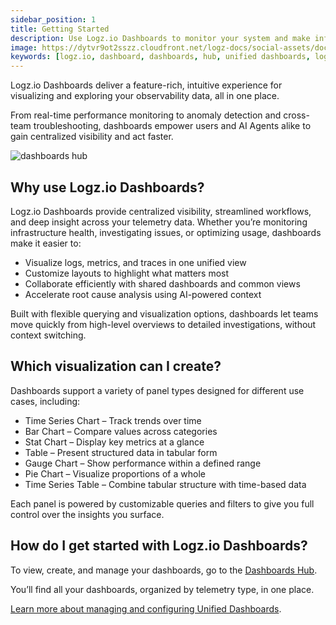 ```yaml
---
sidebar_position: 1
title: Getting Started
description: Use Logz.io Dashboards to monitor your system and make informed decisions with actionable insights.
image: https://dytvr9ot2sszz.cloudfront.net/logz-docs/social-assets/docs-social.jpg
keywords: [logz.io, dashboard, dashboards, hub, unified dashboards, logzio dashboards, logz dashboard, visualize, visualizations]
---
```


Logz.io Dashboards deliver a feature-rich, intuitive experience for visualizing and exploring your observability data, all in one place.

From real-time performance monitoring to anomaly detection and cross-team troubleshooting, dashboards empower users and AI Agents alike to gain centralized visibility and act faster.

![dashboards hub](https://dytvr9ot2sszz.cloudfront.net/logz-docs/dashboards/dashboards-open-apr6.png)


<h2 id="why">Why use Logz.io Dashboards?</h2>

Logz.io Dashboards provide centralized visibility, streamlined workflows, and deep insight across your telemetry data.
Whether you’re monitoring infrastructure health, investigating issues, or optimizing usage, dashboards make it easier to:

* Visualize logs, metrics, and traces in one unified view
* Customize layouts to highlight what matters most
* Collaborate efficiently with shared dashboards and common views
* Accelerate root cause analysis using AI-powered context

Built with flexible querying and visualization options, dashboards let teams move quickly from high-level overviews to detailed investigations, without context switching.

<h2 id="which">Which visualization can I create?</h2>

Dashboards support a variety of panel types designed for different use cases, including:

* Time Series Chart – Track trends over time
* Bar Chart – Compare values across categories
* Stat Chart – Display key metrics at a glance
* Table – Present structured data in tabular form
* Gauge Chart – Show performance within a defined range
* Pie Chart – Visualize proportions of a whole
* Time Series Table – Combine tabular structure with time-based data

Each panel is powered by customizable queries and filters to give you full control over the insights you surface.


<h2 id="where">How do I get started with Logz.io Dashboards?</h2>

To view, create, and manage your dashboards, go to the [Dashboards Hub](https://docs.logz.io/docs/open360/dashboards/dashboards-hub/).

You’ll find all your dashboards, organized by telemetry type, in one place.

[Learn more about managing and configuring Unified Dashboards](https://docs.logz.io/docs/open360/dashboards/edit-dashboards/).